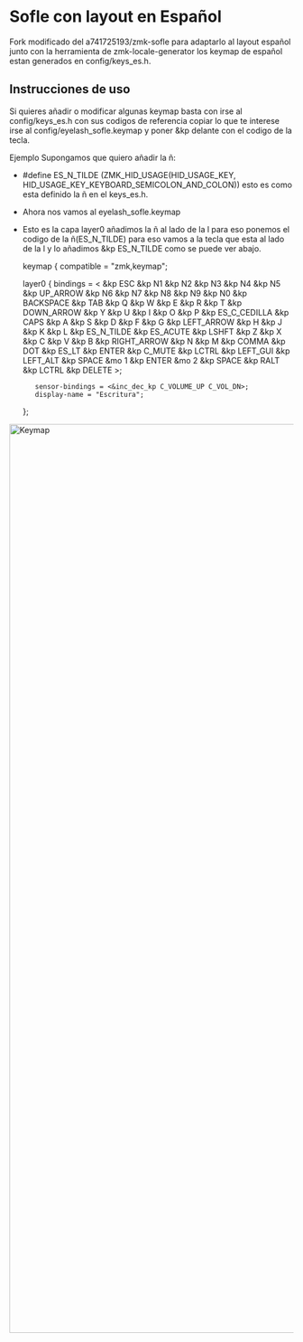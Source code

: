 # Sofle con layout en Español 

Fork modificado del a741725193/zmk-sofle para adaptarlo al layout español junto con la herramienta de zmk-locale-generator los keymap de español estan generados en config/keys_es.h.


## Instrucciones de uso

Si quieres añadir o modificar algunas keymap basta con irse al config/keys_es.h con sus codigos de referencia copiar lo que te interese irse al config/eyelash_sofle.keymap y poner &kp delante con el codigo de la tecla.

Ejemplo
Supongamos que quiero añadir la ñ:
   - #define ES_N_TILDE (ZMK_HID_USAGE(HID_USAGE_KEY, HID_USAGE_KEY_KEYBOARD_SEMICOLON_AND_COLON)) esto es como esta definido la ñ en el keys_es.h.
   - Ahora nos vamos al eyelash_sofle.keymap

   - Esto es la capa layer0 añadimos la ñ al lado de la l para eso ponemos el codigo de la ñ(ES_N_TILDE) para eso vamos a la tecla que esta al lado de la l y lo añadimos &kp ES_N_TILDE como se puede ver abajo.

      keymap {
        compatible = "zmk,keymap";

        layer0 {
            bindings = <
&kp ESC     &kp N1     &kp N2        &kp N3        &kp N4  &kp N5       &kp UP_ARROW     &kp N6     &kp N7     &kp N8     &kp N9           &kp N0      &kp BACKSPACE
&kp TAB     &kp Q      &kp W         &kp E         &kp R   &kp T        &kp DOWN_ARROW   &kp Y      &kp U      &kp I      &kp O            &kp P       &kp ES_C_CEDILLA
&kp CAPS    &kp A      &kp S         &kp D         &kp F   &kp G        &kp LEFT_ARROW   &kp H      &kp J      &kp K      &kp L            &kp ES_N_TILDE  &kp ES_ACUTE
&kp LSHFT   &kp Z      &kp X         &kp C         &kp V   &kp B        &kp RIGHT_ARROW  &kp N      &kp M      &kp COMMA  &kp DOT          &kp ES_LT       &kp ENTER
&kp C_MUTE  &kp LCTRL  &kp LEFT_GUI  &kp LEFT_ALT  &kp SPACE &mo 1      &kp ENTER        &mo 2      &kp SPACE  &kp RALT   &kp LCTRL        &kp DELETE
            >;

            sensor-bindings = <&inc_dec_kp C_VOLUME_UP C_VOL_DN>;
            display-name = "Escritura";
        };

<img width="984" height="1608" alt="Keymap" src="https://github.com/user-attachments/assets/f7e01917-2528-4f53-a266-4ac982789071" />
